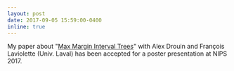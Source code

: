 ```yaml
---
layout: post
date: 2017-09-05 15:59:00-0400
inline: true
---
```


My paper about
"[Max Margin Interval Trees](https://arxiv.org/abs/1710.04234)" with
Alex Drouin and François Laviolette (Univ. Laval) has been accepted
for a poster presentation at NIPS 2017.

